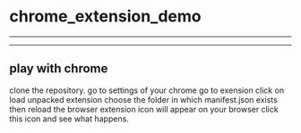 # chrome_extension_demo
-----------------------------------
-----------------------------------
play with chrome 
--------------------------------
clone the repository.
go to settings of your chrome
go to exension
click on load unpacked extension
choose the folder in which manifest.json exists
then reload the browser 
extension icon will appear on your browser
click this icon and see what happens.

